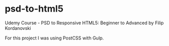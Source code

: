# psd-to-html5

Udemy Course - PSD to Responsive HTML5: Beginner to Advanced by Filip Kordanovski

For this project I was using PostCSS with Gulp.

